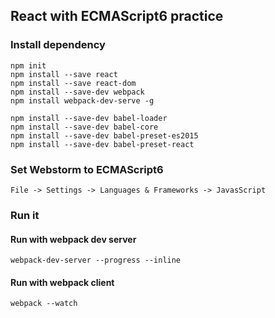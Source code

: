 ## React with ECMAScript6 practice

### Install dependency
    npm init
    npm install --save react
    npm install --save react-dom
    npm install --save-dev webpack
    npm install webpack-dev-serve -g

    npm install --save-dev babel-loader
    npm install --save-dev babel-core
    npm install --save-dev babel-preset-es2015
    npm install --save-dev babel-preset-react

### Set Webstorm to ECMAScript6
    File -> Settings -> Languages & Frameworks -> JavasScript
    
### Run it
#### Run with webpack dev server
    webpack-dev-server --progress --inline
#### Run with webpack client
    webpack --watch

